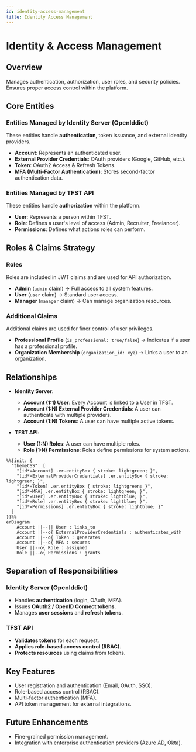 ```yaml
---
id: identity-access-management
title: Identity Access Management
---
```


# Identity & Access Management

## Overview
Manages authentication, authorization, user roles, and security policies. Ensures proper access control within the platform.

## Core Entities

### **Entities Managed by Identity Server (OpenIddict)**
These entities handle **authentication**, token issuance, and external identity providers.
- **Account**: Represents an authenticated user.
- **External Provider Credentials**: OAuth providers (Google, GitHub, etc.).
- **Token**: OAuth2 Access & Refresh Tokens.
- **MFA (Multi-Factor Authentication)**: Stores second-factor authentication data.

### **Entities Managed by TFST API**
These entities handle **authorization** within the platform.
- **User**: Represents a person within TFST.
- **Role**: Defines a user's level of access (Admin, Recruiter, Freelancer).
- **Permissions**: Defines what actions roles can perform.

## Roles & Claims Strategy

### **Roles**
Roles are included in JWT claims and are used for API authorization.

- **Admin** (`admin` claim) → Full access to all system features.
- **User** (`user` claim) → Standard user access.
- **Manager** (`manager` claim) → Can manage organization resources.

### **Additional Claims**
Additional claims are used for finer control of user privileges.

- **Professional Profile** (`is_professional: true/false`) → Indicates if a user has a professional profile.
- **Organization Membership** (`organization_id: xyz`) → Links a user to an organization.


## Relationships

- **Identity Server**:
  - **Account (1:1) User**: Every Account is linked to a User in TFST.
  - **Account (1:N) External Provider Credentials**: A user can authenticate with multiple providers.
  - **Account (1:N) Tokens**: A user can have multiple active tokens.

- **TFST API**:
  - **User (1:N) Roles**: A user can have multiple roles.
  - **Role (1:N) Permissions**: Roles define permissions for system actions.

```mermaid
%%{init: {
  "themeCSS": [
    "[id*=Account] .er.entityBox { stroke: lightgreen; }",
    "[id*=ExternalProviderCredentials] .er.entityBox { stroke: lightgreen; }",
    "[id*=Token] .er.entityBox { stroke: lightgreen; }",
    "[id*=MFA] .er.entityBox { stroke: lightgreen; }",
    "[id*=User] .er.entityBox { stroke: lightblue; }",
    "[id*=Role] .er.entityBox { stroke: lightblue; }",
    "[id*=Permissions] .er.entityBox { stroke: lightblue; }"
  ]
}}%%
erDiagram
    Account ||--|| User : links_to
    Account ||--o{ ExternalProviderCredentials : authenticates_with
    Account ||--o{ Token : generates
    Account ||--o{ MFA : secures
    User ||--o{ Role : assigned
    Role ||--o{ Permissions : grants    
```

## Separation of Responsibilities

### **Identity Server (OpenIddict)**
- Handles **authentication** (login, OAuth, MFA).
- Issues **OAuth2 / OpenID Connect tokens**.
- Manages **user sessions** and **refresh tokens**.

### **TFST API**
- **Validates tokens** for each request.
- **Applies role-based access control (RBAC)**.
- **Protects resources** using claims from tokens.

## Key Features
- User registration and authentication (Email, OAuth, SSO).
- Role-based access control (RBAC).
- Multi-factor authentication (MFA).
- API token management for external integrations.

## Future Enhancements
- Fine-grained permission management.
- Integration with enterprise authentication providers (Azure AD, Okta).
